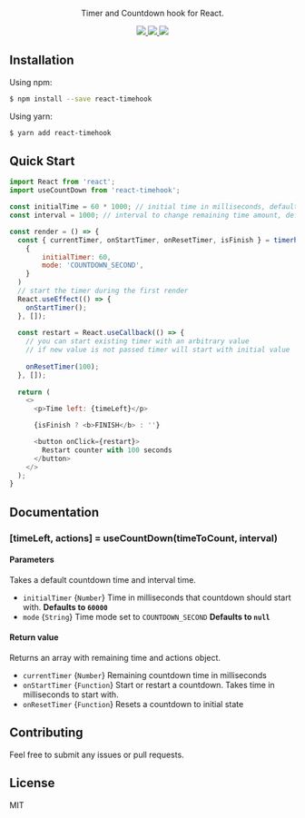 <p align="center">Timer and Countdown hook for React.</p>
<p align="center">
    <a href="https://circleci.com/gh/thinnakrit/react-timehook">
        <img src="https://circleci.com/gh/thinnakrit/react-timehook.svg?style=svg" />
    </a>
    <a href="https://coveralls.io/github/thinnakrit/react-timehook?branch=master">
        <img src="https://coveralls.io/repos/github/thinnakrit/react-timehook/badge.svg?branch=master" />
    </a>
    <a href="https://www.npmjs.com/package/react-timehook">
        <img src="https://img.shields.io/npm/v/react-timehook.svg" />
    </a>
</p>

## Installation
Using npm:

```sh
$ npm install --save react-timehook
```

Using yarn:

```sh
$ yarn add react-timehook
```

## Quick Start
```javascript
import React from 'react';
import useCountDown from 'react-timehook';

const initialTime = 60 * 1000; // initial time in milliseconds, defaults to 60000
const interval = 1000; // interval to change remaining time amount, defaults to 1000

const render = () => {
  const { currentTimer, onStartTimer, onResetTimer, isFinish } = timerhook(
    {
        initialTimer: 60,
        mode: 'COUNTDOWN_SECOND',
    }
  )
  // start the timer during the first render
  React.useEffect(() => {
    onStartTimer();
  }, []);
  
  const restart = React.useCallback(() => {
    // you can start existing timer with an arbitrary value
    // if new value is not passed timer will start with initial value
    
    onResetTimer(100);
  }, []);
 
  return (
    <>
      <p>Time left: {timeLeft}</p>

      {isFinish ? <b>FINISH</b> : ''}

      <button onClick={restart}>
        Restart counter with 100 seconds
      </button>
    </>
  );
}
```

## Documentation
### [timeLeft, actions] = useCountDown(timeToCount, interval)

#### Parameters
Takes a default countdown time and interval time.
* `initialTimer` {`Number`} Time in milliseconds that countdown should start with. **Defaults to `60000`**
* `mode` {`String`} Time mode set to `COUNTDOWN_SECOND` **Defaults to `null`**

#### Return value
Returns an array with remaining time and actions object.
* `currentTimer` {`Number`} Remaining countdown time in milliseconds
* `onStartTimer` {`Function`} Start or restart a countdown. Takes time in milliseconds to start with.
* `onResetTimer` {`Function`} Resets a countdown to initial state

## Contributing
Feel free to submit any issues or pull requests.

## License
MIT
